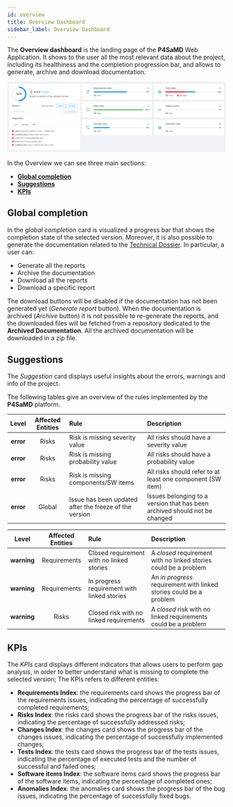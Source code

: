 ```yaml
---
id: overview
title: Overview Dashboard
sidebar_label: Overview Dashboard
---
```


The **Overview dashboard** is the landing page of the **P4SaMD** Web Application. It shows to the user all the most relevant data about the project, including its healthiness and the completion progression bar, and allows to generate, archive and download documentation.

![Overview dashboard](img/web-app-overview-v2.png)

In the Overview we can see three main sections:
* [**Global completion**](#global-completion)
* [**Suggestions**](#suggestions)
* [**KPIs**](#kpis)

## Global completion

In the *global completion* card is visualized a progress bar that shows the completion state of the selected version. Moreover, it is also possible to generate the documentation related to the [Technical Dossier](../reports/release_notes.md). In particular, a user can:
  * Generate all the reports
  * Archive the documentation
  * Download all the reports
  * Download a specific report

The download buttons will be disabled if the documentation has not been generated yet (*Generate report* button).
When the documentation is archived (*Archive* button) it is not possible to re-generate the reports, and the downloaded files will be fetched from a repository dedicated to the **Archived Documentation**. All the archived documentation will be downloaded in a zip file.

## Suggestions

The *Suggestion* card displays useful insights about the errors, warnings and info of the project.

The following tables give an overview of the rules implemented by the **P4SaMD** platform.

| Level | Affected Entities | Rule | Description |
| :--: | :--: | :-- | :-- |
| **error** | Risks | Risk is missing severity value | All risks should have a severity value |
| **error** | Risks | Risk is missing probability value | All risks should have a probability value |
| **error** | Risks | Risk is missing components/SW items | All risks should refer to at least one component (SW item) |
| **error** | Global | Issue has been updated after the freeze of the version | Issues belonging to a version that has been archived should not be changed |

| Level | Affected Entities | Rule | Description |
| :--: | :--: | :-- | :-- |
| **warning** | Requirements | Closed requirement with no linked stories | A *closed* requirement with no linked stories could be a problem |
| **warning** | Requirements | In progress requirement with linked stories | An *in progress* requirement with linked stories could be a problem |
| **warning** | Risks | Closed risk with no linked requirements | A *closed* risk with no linked requirements could be a problem |


## KPIs

The *KPIs* card displays different indicators that allows users to perform gap analysis, in order to better understand what is missing to complete the selected version; The KPIs refers to different entities:
  * **Requirements Index**: the requirements card shows the progress bar of the requirements issues, indicating the percentage of successfully completed requirements;
  * **Risks Index**: the risks card shows the progress bar of the risks issues, indicating the percentage of successfully addressed risks;
  * **Changes Index**: the changes card shows the progress bar of the changes issues, indicating the percentage of successfully implemented changes;
  * **Tests Index**: the tests card shows the progress bar of the tests issues, indicating the percentage of executed tests and the number of successful and failed ones;
  * **Software items Index**: the software items card shows the progress bar of the software items, indicating the percentage of completed ones;
  * **Anomalies Index**: the anomalies card shows the progress bar of the bug issues, indicating the percentage of successfully fixed bugs.